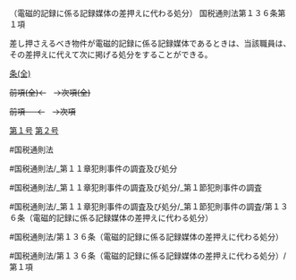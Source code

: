 （電磁的記録に係る記録媒体の差押えに代わる処分）
国税通則法第１３６条第１項

差し押さえるべき物件が電磁的記録に係る記録媒体であるときは、当該職員は、その差押えに代えて次に掲げる処分をすることができる。

[条(全)](国税通則法＿＿＿＿＿第１３６条_.md)

~~前項(全)←~~　~~→次項(全)~~

~~前項 　 ←~~　~~→次項~~

[第１号](国税通則法＿＿＿＿＿第１３６条第１項第１号.md)  [第２号](国税通則法＿＿＿＿＿第１３６条第１項第２号.md)  

#国税通則法

#国税通則法/_第１１章犯則事件の調査及び処分

#国税通則法/_第１１章犯則事件の調査及び処分/_第１節犯則事件の調査

#国税通則法/_第１１章犯則事件の調査及び処分/_第１節犯則事件の調査/第１３６条（電磁的記録に係る記録媒体の差押えに代わる処分）

#国税通則法/第１３６条（電磁的記録に係る記録媒体の差押えに代わる処分）

#国税通則法/第１３６条（電磁的記録に係る記録媒体の差押えに代わる処分）/第１項

